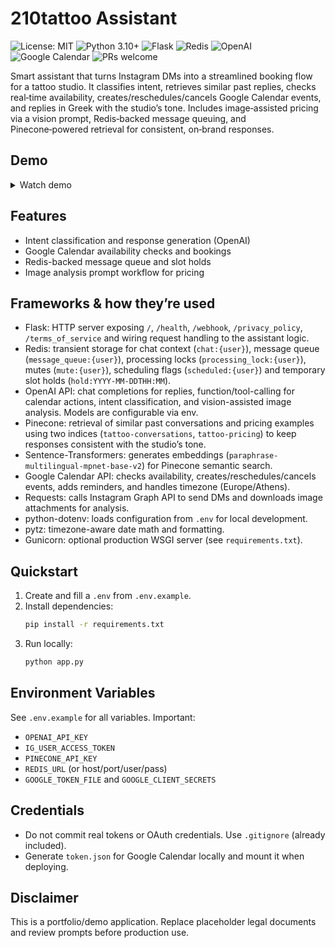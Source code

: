 # 210tattoo Assistant

![License: MIT](https://img.shields.io/badge/License-MIT-green)
![Python 3.10+](https://img.shields.io/badge/Python-3.10%2B-blue?logo=python&logoColor=white)
![Flask](https://img.shields.io/badge/Flask-2.x-000?logo=flask&logoColor=white)
![Redis](https://img.shields.io/badge/Redis-queueing-dc382d?logo=redis&logoColor=white)
![OpenAI](https://img.shields.io/badge/OpenAI-API-412991?logo=openai&logoColor=white)
![Google Calendar](https://img.shields.io/badge/Google%20Calendar-API-4285F4)
![PRs welcome](https://img.shields.io/badge/PRs-welcome-brightgreen)

Smart assistant that turns Instagram DMs into a streamlined booking flow for a tattoo studio. It classifies intent, retrieves similar past replies, checks real‑time availability, creates/reschedules/cancels Google Calendar events, and replies in Greek with the studio’s tone. Includes image‑assisted pricing via a vision prompt, Redis‑backed message queuing, and Pinecone‑powered retrieval for consistent, on‑brand responses.

## Demo
<details>
  <summary>Watch demo</summary>

  <video controls width="720" playsinline muted src="https://drive.google.com/uc?export=download&id=10f76JwjKtNWzgs0iH41S10_zJg240WrC"></video>

  
  <a href="https://drive.google.com/file/d/10f76JwjKtNWzgs0iH41S10_zJg240WrC/view?usp=sharing">Open on Google Drive</a>
</details>

## Features
- Intent classification and response generation (OpenAI)
- Google Calendar availability checks and bookings
- Redis-backed message queue and slot holds
- Image analysis prompt workflow for pricing

## Frameworks & how they’re used
- Flask: HTTP server exposing `/`, `/health`, `/webhook`, `/privacy_policy`, `/terms_of_service` and wiring request handling to the assistant logic.
- Redis: transient storage for chat context (`chat:{user}`), message queue (`message_queue:{user}`), processing locks (`processing_lock:{user}`), mutes (`mute:{user}`), scheduling flags (`scheduled:{user}`) and temporary slot holds (`hold:YYYY-MM-DDTHH:MM`).
- OpenAI API: chat completions for replies, function/tool-calling for calendar actions, intent classification, and vision-assisted image analysis. Models are configurable via env.
- Pinecone: retrieval of similar past conversations and pricing examples using two indices (`tattoo-conversations`, `tattoo-pricing`) to keep responses consistent with the studio’s tone.
- Sentence-Transformers: generates embeddings (`paraphrase-multilingual-mpnet-base-v2`) for Pinecone semantic search.
- Google Calendar API: checks availability, creates/reschedules/cancels events, adds reminders, and handles timezone (Europe/Athens).
- Requests: calls Instagram Graph API to send DMs and downloads image attachments for analysis.
- python-dotenv: loads configuration from `.env` for local development.
- pytz: timezone-aware date math and formatting.
- Gunicorn: optional production WSGI server (see `requirements.txt`).

## Quickstart
1. Create and fill a `.env` from `.env.example`.
2. Install dependencies:
   ```bash
   pip install -r requirements.txt
   ```
3. Run locally:
   ```bash
   python app.py
   ```

## Environment Variables
See `.env.example` for all variables. Important:
- `OPENAI_API_KEY`
- `IG_USER_ACCESS_TOKEN`
- `PINECONE_API_KEY`
- `REDIS_URL` (or host/port/user/pass)
- `GOOGLE_TOKEN_FILE` and `GOOGLE_CLIENT_SECRETS`

## Credentials
- Do not commit real tokens or OAuth credentials. Use `.gitignore` (already included).
- Generate `token.json` for Google Calendar locally and mount it when deploying.

## Disclaimer
This is a portfolio/demo application. Replace placeholder legal documents and review prompts before production use.
